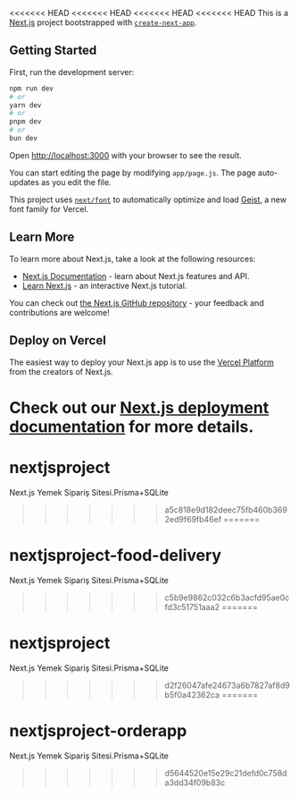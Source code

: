 <<<<<<< HEAD
<<<<<<< HEAD
<<<<<<< HEAD
<<<<<<< HEAD
This is a [Next.js](https://nextjs.org) project bootstrapped with [`create-next-app`](https://github.com/vercel/next.js/tree/canary/packages/create-next-app).

## Getting Started

First, run the development server:

```bash
npm run dev
# or
yarn dev
# or
pnpm dev
# or
bun dev
```

Open [http://localhost:3000](http://localhost:3000) with your browser to see the result.

You can start editing the page by modifying `app/page.js`. The page auto-updates as you edit the file.

This project uses [`next/font`](https://nextjs.org/docs/app/building-your-application/optimizing/fonts) to automatically optimize and load [Geist](https://vercel.com/font), a new font family for Vercel.

## Learn More

To learn more about Next.js, take a look at the following resources:

- [Next.js Documentation](https://nextjs.org/docs) - learn about Next.js features and API.
- [Learn Next.js](https://nextjs.org/learn) - an interactive Next.js tutorial.

You can check out [the Next.js GitHub repository](https://github.com/vercel/next.js) - your feedback and contributions are welcome!

## Deploy on Vercel

The easiest way to deploy your Next.js app is to use the [Vercel Platform](https://vercel.com/new?utm_medium=default-template&filter=next.js&utm_source=create-next-app&utm_campaign=create-next-app-readme) from the creators of Next.js.

Check out our [Next.js deployment documentation](https://nextjs.org/docs/app/building-your-application/deploying) for more details.
=======
# nextjsproject
Next.js Yemek Sipariş Sitesi.Prisma+SQLite
>>>>>>> a5c818e9d182deec75fb460b3692ed9f69fb46ef
=======
# nextjsproject-food-delivery
Next.js Yemek Sipariş Sitesi.Prisma+SQLite
>>>>>>> c5b9e9862c032c6b3acfd95ae0cfd3c51751aaa2
=======
# nextjsproject
Next.js Yemek Sipariş Sitesi.Prisma+SQLite
>>>>>>> d2f26047afe24673a6b7827af8d9b5f0a42362ca
=======
# nextjsproject-orderapp
Next.js Yemek Sipariş Sitesi.Prisma+SQLite
>>>>>>> d5644520e15e29c21defd0c758da3dd34f09b83c
